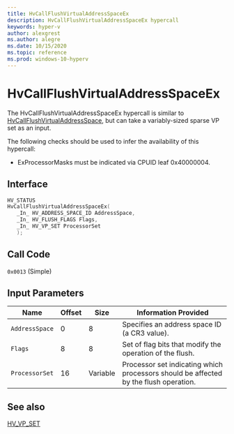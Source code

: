 ```yaml
---
title: HvCallFlushVirtualAddressSpaceEx
description: HvCallFlushVirtualAddressSpaceEx hypercall
keywords: hyper-v
author: alexgrest
ms.author: alegre
ms.date: 10/15/2020
ms.topic: reference
ms.prod: windows-10-hyperv
---
```


# HvCallFlushVirtualAddressSpaceEx

The HvCallFlushVirtualAddressSpaceEx hypercall is similar to [HvCallFlushVirtualAddressSpace](HvCallFlushVirtualAddressSpace.md), but can take a variably-sized sparse VP set as an input.

The following checks should be used to infer the availability of this hypercall:

- ExProcessorMasks must be indicated via CPUID leaf 0x40000004.

## Interface

 ```c
HV_STATUS
HvCallFlushVirtualAddressSpaceEx(
    _In_ HV_ADDRESS_SPACE_ID AddressSpace,
    _In_ HV_FLUSH_FLAGS Flags,
    _In_ HV_VP_SET ProcessorSet
    );
 ```

## Call Code

`0x0013` (Simple)

## Input Parameters

| Name                    | Offset     | Size     | Information Provided                      |
|-------------------------|------------|----------|-------------------------------------------|
| `AddressSpace`          | 0          | 8        | Specifies an address space ID (a CR3 value). |
| `Flags`                 | 8          | 8        | Set of flag bits that modify the operation of the flush. |
| `ProcessorSet`          | 16         | Variable | Processor set indicating which processors should be affected by the flush operation. |

## See also

[HV_VP_SET](../datatypes/HV_VP_SET.md)
